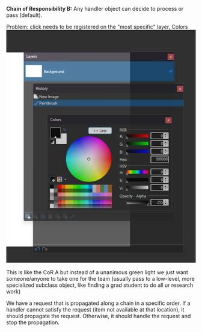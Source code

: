  **Chain of Responsibility B:** Any handler object can decide to process or pass (default).

 Problem: click needs to be registered on the "most specific" layer, Colors
 ![300](../../attachments/Pasted%20image%2020241103113010.png)

 This is like the CoR A but instead of a unanimous green light we just want someone/anyone to take one for the team (usually pass to a low-level, more specialized subclass object, like finding a grad student to do all ur research work)

 We have a request that is propagated along a chain in a specific order. If a handler cannot satisfy the request (item not available at that location), it should propagate the request. Otherwise, it should handle the request and stop the propagation.
 